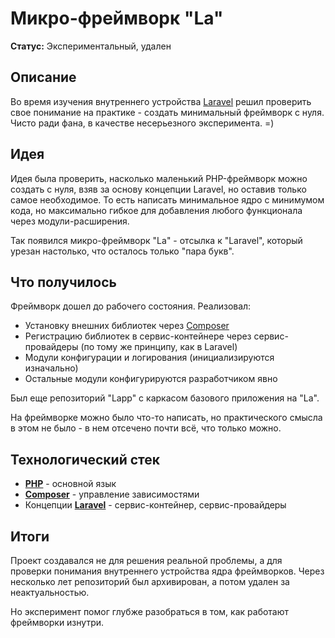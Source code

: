 # Микро-фреймворк "La"

**Статус:** Экспериментальный, удален


## Описание

Во время изучения внутреннего устройства [Laravel](../../tech/frameworks/Laravel.md) решил проверить свое понимание на практике - создать минимальный фреймворк с нуля. Чисто ради фана, в качестве несерьезного эксперимента. =)


## Идея

Идея была проверить, насколько маленький PHP-фреймворк можно создать с нуля, взяв за основу концепции Laravel, но оставив только самое необходимое. То есть написать минимальное ядро с минимумом кода, но максимально гибкое для добавления любого функционала через модули-расширения.

Так появился микро-фреймворк "La" - отсылка к "Laravel", который урезан настолько, что осталось только "пара букв".


## Что получилось

Фреймворк дошел до рабочего состояния. Реализовал:

- Установку внешних библиотек через [Composer](../../tech/tech-tools/Composer.md)
- Регистрацию библиотек в сервис-контейнере через сервис-провайдеры (по тому же принципу, как в Laravel)
- Модули конфигурации и логирования (инициализируются изначально)
- Остальные модули конфигурируются разработчиком явно

Был еще репозиторий "Lapp" с каркасом базового приложения на "La".

На фреймворке можно было что-то написать, но практического смысла в этом не было - в нем отсечено почти всё, что только можно.


## Технологический стек

- **[PHP](../../tech/languages/PHP.md)** - основной язык
- **[Composer](../../tech/tech-tools/Composer.md)** - управление зависимостями
- Концепции **[Laravel](../../tech/frameworks/Laravel.md)** - сервис-контейнер, сервис-провайдеры


## Итоги

Проект создавался не для решения реальной проблемы, а для проверки понимания внутреннего устройства ядра фреймворков. Через несколько лет репозиторий был архивирован, а потом удален за неактуальностью.

Но эксперимент помог глубже разобраться в том, как работают фреймворки изнутри.
